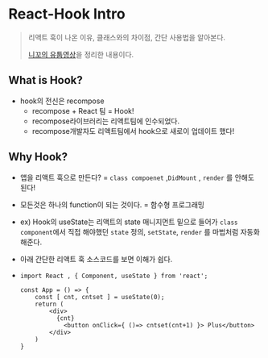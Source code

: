#  React-Hook Intro

> 리액트 훅이 나온 이유, 클래스와의 차이점, 간단 사용법을 알아본다. 
>
> [니꼬의 유툽영상]( https://www.youtube.com/watch?v=yS-BU6eYUDE)을 정리한 내용이다. 

##  What is Hook?  

- hook의 전신은 recompose
  - recompose + React 팀 = Hook! 
  -  recompose라이브러리는 리액트팀에 인수되었다.
  -  recompose개발자도 리액트팀에서 hook으로 새로이 업데이트 했다!

## Why Hook?

- 앱을 리액트 훅으로 만든다? = `class compoenet` ,`DidMount` , `render` 를 안해도 된다! 

- 모든것은 하나의 function이 되는 것이다. = 함수형 프로그래밍

- ex) Hook의 useState는 리액트의 state 매니지먼트 밑으로 들어가 `class component`에서 직접 해야했던 `state` 정의, `setState`, `render` 를 마법처럼 자동화해준다. 

- 아래 간단한 리액트 훅 소스코드를 보면 이해가 쉽다. 

- ``` react
  import React , { Component, useState } from 'react';
  
  const App = () => {
      const [ cnt, cntset ] = useState(0);
      return (
          <div>
          	{cnt}
              <button onClick={ ()=> cntset(cnt+1) }> Plus</button>
          </div>
      )
  }
  ```

  

